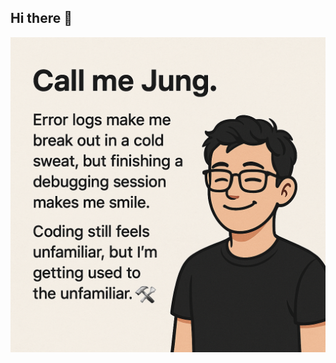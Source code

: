 ## Hi there 👋

<p align="center">
  <img src="https://github.com/JungLUA/JungLUA/blob/main/intro.png" alt="Jung's profile intro" width="600"/>
</p>

<!--
**JungLUA/JungLUA** is a ✨ _special_ ✨ repository because its `README.md` (this file) appears on your GitHub profile.

Here are some ideas to get you started:

- 🔭 I’m currently working on ...
- 🌱 I’m currently learning ...
- 👯 I’m looking to collaborate on ...
- 🤔 I’m looking for help with ...
- 💬 Ask me about ...
- 📫 How to reach me: ...
- 😄 Pronouns: ...
- ⚡ Fun fact: ...
-->
